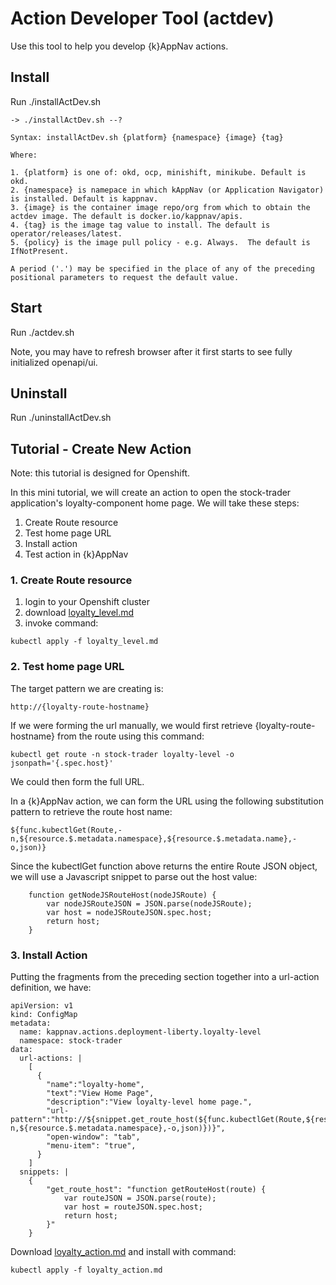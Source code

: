 # Action Developer Tool (actdev)

Use this tool to help you develop {k}AppNav actions.  

## Install

Run ./installActDev.sh

```
-> ./installActDev.sh --?

Syntax: installActDev.sh {platform} {namespace} {image} {tag}

Where:

1. {platform} is one of: okd, ocp, minishift, minikube. Default is okd.
2. {namespace} is namepace in which kAppNav (or Application Navigator) is installed. Default is kappnav.
3. {image} is the container image repo/org from which to obtain the actdev image. The default is docker.io/kappnav/apis.
4. {tag} is the image tag value to install. The default is operator/releases/latest.
5. {policy} is the image pull policy - e.g. Always.  The default is IfNotPresent.

A period ('.') may be specified in the place of any of the preceding positional parameters to request the default value.
```

## Start 

Run ./actdev.sh
    
Note, you may have to refresh browser after it first starts to see fully initialized openapi/ui.

## Uninstall 

Run ./uninstallActDev.sh 

## Tutorial - Create New Action

Note: this tutorial is designed for Openshift. 

In this mini tutorial, we will create an action to open the stock-trader application's loyalty-component home page.  We will take these steps: 

1. Create Route resource 
2. Test home page URL
3. Install action
4. Test action in {k}AppNav 

### 1. Create Route resource 

1. login to your Openshift cluster
1. download [loyalty_level.md](https://github.com/kappnav/apis/blob/master/tools/actdev/doc/loyalty_route.yaml)
1. invoke command: 

```
kubectl apply -f loyalty_level.md
```

### 2. Test home page URL

The target pattern we are creating is: 

```
http://{loyalty-route-hostname}
```

If we were forming the url manually, we would first retrieve {loyalty-route-hostname} from the route using this command: 

```
kubectl get route -n stock-trader loyalty-level -o jsonpath='{.spec.host}'
```

We could then form the full URL.  

In a {k}AppNav action, we can form the URL using the following substitution pattern to retrieve the route host name: 

```
${func.kubectlGet(Route,-n,${resource.$.metadata.namespace},${resource.$.metadata.name},-o,json)}
```

Since the kubectlGet function above returns the entire Route JSON object, we will use a Javascript snippet to parse out the host value: 

```
    function getNodeJSRouteHost(nodeJSRoute) { 
        var nodeJSRouteJSON = JSON.parse(nodeJSRoute);
        var host = nodeJSRouteJSON.spec.host;
        return host;
    }
```

### 3. Install Action

Putting the fragments from the preceding section together into a url-action definition, we have:

```
apiVersion: v1
kind: ConfigMap
metadata:
  name: kappnav.actions.deployment-liberty.loyalty-level
  namespace: stock-trader
data:
  url-actions: |
    [
      { 
        "name":"loyalty-home", 
        "text":"View Home Page", 
        "description":"View loyalty-level home page.", 
        "url-pattern":"http://${snippet.get_route_host(${func.kubectlGet(Route,${resource.$.metadata.name},-n,${resource.$.metadata.namespace},-o,json)})}",
        "open-window": "tab", 
        "menu-item": "true",
      }
    ]
  snippets: |
    {
        "get_route_host": "function getRouteHost(route) { 
            var routeJSON = JSON.parse(route);
            var host = routeJSON.spec.host;
            return host;
        }"
    }
```

Download [loyalty_action.md]() and install with command: 

```
kubectl apply -f loyalty_action.md
```

